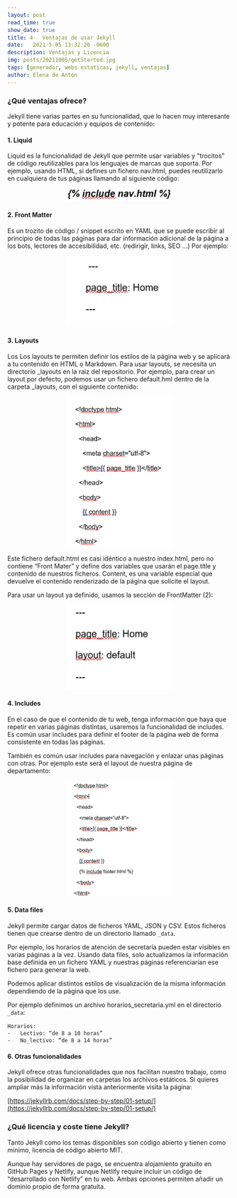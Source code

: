 ```yaml
---
layout: post
read_time: true
show_date: true
title: 4-  Ventajas de usar Jekyll
date:   2021-5-05 13:32:20 -0600
description: Ventajas y Licencia
img: posts/20211005/getStarted.jpg
tags: [generador, webs estaticas, jekyll, ventajas]
author: Elena de Antón
---
```


### ¿Qué ventajas ofrece?

Jekyll tiene varias partes en su funcionalidad, que lo hacen muy interesante y potente para educación y equipos de contenido:

#### 1. Liquid

Liquid es la funcionalidad de Jekyll que permite usar variables y "trocitos" de código reutilizables para los lenguajes de marcas que soporta. 
Por ejemplo, usando HTML, si defines un fichero nav.html, puedes reutilizarlo en cualquiera de tus páginas llamando al siguiente código: 
    <center><img src="./assets/img/posts/20211005/include.png" width="240px"></center>

    

#### 2. Front Matter
   
   Es un trozito de código / snippet escrito en YAML que se puede escribir al principio de todas las páginas para dar información adicional de la página a los bots, lectores de accesibilidad, etc. (redirigir, links, SEO …) Por ejemplo:

   <center><img src="./assets/img/posts/20211005/front.png" width="240px"></center>

#### 3. Layouts
Los Los layouts te permiten definir los estilos de la página web y se aplicará a tu contenido en HTML o Markdown. Para usar layouts, se necesita un directorio _layouts en la raiz del repositorio. Por ejemplo, para crear un layout por defecto, podemos usar un fichero default.hml dentro de la carpeta _layouts, con el siguiente contenido:
<center><img src="./assets/img/posts/20211005/arbol.png" width="240px"></center>

Este fichero default.html es casi idéntico a nuestro index.html, pero no contiene “Front Mater” y define dos variables que usarán el page.title y contenido de nuestros ficheros.
Content, es una variable especial que devuelve el contenido renderizado de la página que solicite el layout.

Para usar un layout ya definido, usamos la sección de FrontMatter (2):

<center><img src="./assets/img/posts/20211005/matter.png" width="240px"></center>

#### 4. Includes
   
En el caso de que el contenido de tu web, tenga información que haya que repetir en varias páginas distintas, usaremos la funcionalidad de includes. Es común usar includes para definir el footer de la página web de forma consistente en todas las páginas. 

También es común usar includes para navegación y enlazar unas páginas con otras.
Por ejemplo este será el layout de nuestra página de departamento:

<center><img src="./assets/img/posts/20211005/include2.png" width="240px"></center>

#### 5. Data files

Jekyll permite cargar datos de ficheros YAML, JSON y CSV. Estos ficheros tienen que crearse dentro de un directorio llamado `_data`. 

Por ejemplo, los horarios de atención de secretaría pueden estar visibles en varias páginas a la vez. Usando data files, solo actualizamos la información base definida en un fichero YAML y nuestras páginas referenciarían ese fichero para generar la web. 

Podemos aplicar distintos estilos de visualización de la misma información dependiendo de la página que los use. 


Por ejemplo definimos un archivo horarios_secretaria.yml en el directorio `_data`:

    Horarios:
    -	Lectivo: “de 8 a 10 horas” 
    -	No_lectivo: “de 8 a 14 horas”

#### 6. Otras funcionalidades

Jekyll ofrece otras funcionalidades que nos facilitan nuestro trabajo, como la posibilidad de organizar en carpetas los archivos estáticos. Si quieres ampliar más la información vista anteriormente visita la página:

[https://jekyllrb.com/docs/step-by-step/01-setup/](https://jekyllrb.com/docs/step-by-step/01-setup/)

### ¿Qué licencia y coste tiene Jekyll?

Tanto Jekyll como los temas disponibles son código abierto y tienen como mínimo, licencia de código abierto MIT.

Aunque hay servidores de pago, se encuentra alojamiento gratuito en GitHub Pages y Netlify, aunque Netlify require incluir un código de “desarrollado con Netlify” en tu web. Ambas opciones permiten añadir un dominio propio de forma gratuita.
